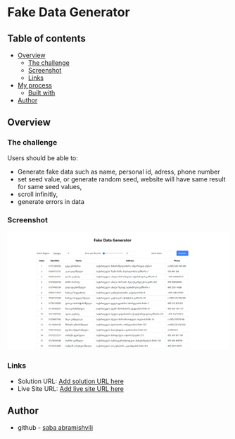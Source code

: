 # Fake Data Generator


## Table of contents

- [Overview](#overview)
  - [The challenge](#the-challenge)
  - [Screenshot](#screenshot)
  - [Links](#links)
- [My process](#my-process)
  - [Built with](#built-with)
- [Author](#author)

## Overview

### The challenge

Users should be able to:

- Generate fake data such as name, personal id, adress, phone number
- set seed value, or generate random seed, website will have same result for same seed values,
-  scroll infinitly,
-  generate errors in data


### Screenshot

![](./screenshot.jpg)

### Links

- Solution URL: [Add solution URL here](https://github.com/abramishvilisaba/user-data-generation)
- Live Site URL: [Add live site URL here](https://sabramishvili-fake-data-generation.netlify.app/)






## Author

- github - [saba abramishvili](github.com/abramishvilisaba)
